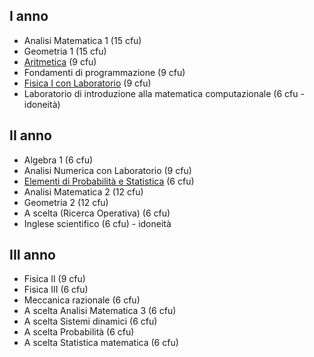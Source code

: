 ## I anno 

- Analisi Matematica 1 (15 cfu)
- Geometria 1 (15 cfu)
- [Aritmetica](./Aritmetica) (9 cfu)
- Fondamenti di programmazione (9 cfu)
- [Fisica I con Laboratorio](./Fisica%201/) (9 cfu)
- Laboratorio di introduzione alla matematica computazionale (6 cfu - idoneità)

## II anno 

- Algebra 1 (6 cfu)
- Analisi Numerica con Laboratorio (9 cfu)
- [Elementi di Probabilità e Statistica](./II%20ANNO/EPS) (6 cfu)
- Analisi Matematica 2 (12 cfu)
- Geometria 2 (12 cfu)
- A scelta (Ricerca Operativa) (6 cfu)
- Inglese scientifico (6 cfu) - idoneità

 ## III anno
- Fisica II (9 cfu)
- Fisica III (6 cfu)
- Meccanica razionale (6 cfu)
- A scelta Analisi Matematica 3 (6 cfu)
- A scelta Sistemi dinamici (6 cfu)
- A scelta Probabilità (6 cfu)
- A scelta Statistica matematica (6 cfu)

